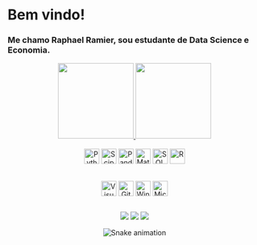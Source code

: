 # Bem vindo!
### Me chamo Raphael Ramier, sou estudante de Data Science e Economia.





<div align="center">
  <a href="https://github.com/RaphaRamier">
    <img height="150em" src="https://github-readme-stats.vercel.app/api?username=RaphaRamier&count_private=true&include_all_commits=true&show_icons=true&theme=dracula&hide_border=false&show_owner=true"/>
    <img height="150em" src="https://github-readme-stats.vercel.app/api/top-langs/?username=RaphaRamier&theme=dracula&hide_border=false&&layout=compact"/>
  </a>
</div>

<div align="center" valign="top"><br>
  <img align="center" alt="Python" height="30" width="" src="https://img.shields.io/badge/Python-14354C?style=for-the-badge&logo=python&logoColor=white)">
  <img align="center" alt="Scipy" height="30" width="" src="https://img.shields.io/badge/SciPy-%230C55A5.svg?style=for-the-badge&logo=scipy&logoColor=%white">
  <img align="center" alt="Pandas" height="30" width="" src="https://img.shields.io/badge/pandas-%23150458.svg?style=for-the-badge&logo=pandas&logoColor=white">
  <img align="center" alt="Matplotlib" height="30" width="" src="https://img.shields.io/badge/Matplotlib-%23ffffff.svg?style=for-the-badge&logo=Matplotlib&logoColor=black">
  <img align="center" alt="SQL" height="30" width="" src="https://img.shields.io/badge/MySQL-00000F?style=for-the-badge&logo=mysql&logoColor=white">
  <img align="center" alt="R" height="30" width="" src="https://img.shields.io/badge/R-276DC3?style=for-the-badge&logo=r&logoColor=white">

</div><br>

<div align="center" valign="top"><br>
  <img align="center" alt="VisualStudioCode" height="30" width="" src="https://img.shields.io/badge/-Visual%20Studio%20Code-0D1117?style=for-the-badge&logo=visual-studio-code&logoColor=007ACC&labelColor=0D1117">
  <img align="center" alt="GitHub" height="30" width="" src="https://img.shields.io/badge/-GitHub-0D1117?style=for-the-badge&logo=github&labelColor=0D1117">
  <img align="center" alt="Windows" height="30" width="" src="https://img.shields.io/badge/-Windows-0D1117?style=for-the-badge&logo=windows&labelColor=0D1117">
  <img align="center" alt="MicrosoftOffice" height="30" width="" src="https://img.shields.io/badge/-microsoft_office-0D1117?style=for-the-badge&logo=microsoft-office&labelColor=0D1117">

</div><br>

<div align="center">
  
  <a href="https://www.instagram.com/raphaelramier/" target="_blank"><img src="https://img.shields.io/badge/-Instagram-%23E4405F?style=for-the-badge&logo=instagram&logoColor=white" target="_blank"></a>
  <a href="https://www.linkedin.com/in/raphael-ramier-a824b711a/" target="_blank"><img src="https://img.shields.io/badge/-LinkedIn-%230077B5?style=for-the-badge&logo=linkedin&logoColor=white" target="_blank"></a> 
  <a href="mailto:rapharamier1@gmail.com"><img src="https://img.shields.io/badge/-Gmail-%23333?style=for-the-badge&logo=gmail&logoColor=white" target="_blank"></a>
</div>

<div align="center">

  ![Snake animation](https://github.com/danielbped/danielbped/blob/output/github-contribution-grid-snake.svg)
  
</div>

